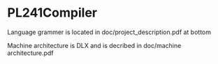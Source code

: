 PL241Compiler
=============
Language grammer is located in doc/project_description.pdf at bottom

Machine architecture is DLX and is decribed in doc/machine architecture.pdf

